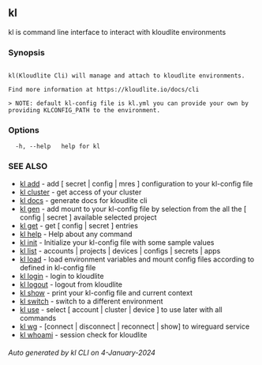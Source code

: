 ## kl

kl is command line interface to interact with kloudlite environments

### Synopsis

```

kl(Kloudlite Cli) will manage and attach to kloudlite environments.

Find more information at https://kloudlite.io/docs/cli

> NOTE: default kl-config file is kl.yml you can provide your own by providing KLCONFIG_PATH to the environment.
```

### Options

```
  -h, --help   help for kl

```

### SEE ALSO

* [kl add](kl_add.md)  - add [ secret | config | mres ] configuration to your kl-config file
* [kl cluster](kl_cluster.md)  - get access of your cluster
* [kl docs](kl_docs.md)  - generate docs for kloudlite cli
* [kl gen](kl_gen.md)  - add mount to your kl-config file by selection from the all the [ config | secret ] available selected project
* [kl get](kl_get.md)  - get [ config | secret ] entries
* [kl help](kl_help.md)  - Help about any command
* [kl init](kl_init.md)  - Initialize your kl-config file with some sample values
* [kl list](kl_list.md)  - accounts | projects | devices | configs | secrets | apps
* [kl load](kl_load.md)  - load environment variables and mount config files according to defined in kl-config file
* [kl login](kl_login.md)  - login to kloudlite
* [kl logout](kl_logout.md)  - logout from kloudlite
* [kl show](kl_show.md)  - print your kl-config file and current context
* [kl switch](kl_switch.md)  - switch to a different environment
* [kl use](kl_use.md)  - select [ account | cluster | device ] to use later with all commands
* [kl wg](kl_wg.md)  - [connect | disconnect | reconnect | show] to wireguard service
* [kl whoami](kl_whoami.md)  - session check for kloudlite

###### Auto generated by kl CLI on 4-January-2024
